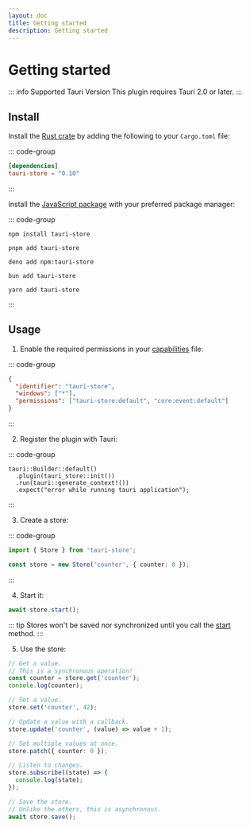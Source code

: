 ```yaml
---
layout: doc
title: Getting started
description: Getting started
---
```


# Getting started

::: info Supported Tauri Version
This plugin requires Tauri 2.0 or later.
:::

## Install

Install the [Rust crate](https://crates.io/crates/tauri-store) by adding the following to your `Cargo.toml` file:

::: code-group

```toml [src-tauri/Cargo.toml]
[dependencies]
tauri-store = "0.10"
```

:::

Install the [JavaScript package](https://www.npmjs.com/package/tauri-store) with your preferred package manager:

::: code-group

```shell [npm]
npm install tauri-store
```

```shell [pnpm]
pnpm add tauri-store
```

```shell [deno]
deno add npm:tauri-store
```

```shell [bun]
bun add tauri-store
```

```shell [yarn]
yarn add tauri-store
```

:::

## Usage

1. Enable the required permissions in your [capabilities](https://tauri.app/security/capabilities/) file:

::: code-group

```json [src-tauri/capabilities/tauri-store.json]
{
  "identifier": "tauri-store",
  "windows": ["*"],
  "permissions": ["tauri-store:default", "core:event:default"]
}
```

:::

2. Register the plugin with Tauri:

::: code-group

```rust{2} [src-tauri/src/lib.rs]
tauri::Builder::default()
  .plugin(tauri_store::init())
  .run(tauri::generate_context!())
  .expect("error while running tauri application");
```

:::

3. Create a store:

::: code-group

```typescript [src/stores/counter.ts]
import { Store } from 'tauri-store';

const store = new Store('counter', { counter: 0 });
```

:::

4. Start it:

```typescript
await store.start();
```

::: tip
Stores won't be saved nor synchronized until you call the [start](https://tb.dev.br/tauri-store/js-docs/tauri-store/classes/Store.html#start) method.
:::

5. Use the store:

```typescript
// Get a value.
// This is a synchronous operation!
const counter = store.get('counter');
console.log(counter);

// Set a value.
store.set('counter', 42);

// Update a value with a callback.
store.update('counter', (value) => value + 1);

// Set multiple values at once.
store.patch({ counter: 0 });

// Listen to changes.
store.subscribe((state) => {
  console.log(state);
});

// Save the store.
// Unlike the others, this is asynchronous.
await store.save();
```
